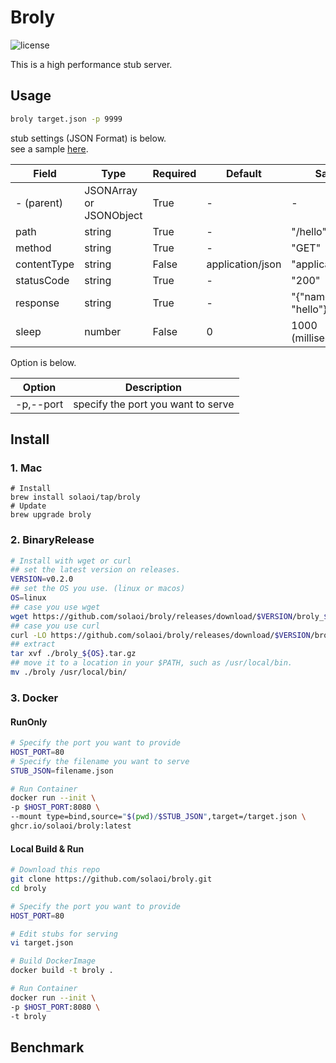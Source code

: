 # Broly

![license](https://img.shields.io/github/license/solaoi/broly)

This is a high performance stub server.

## Usage

```sh
broly target.json -p 9999
```

stub settings (JSON Format) is below.   
see a sample [here](https://raw.githubusercontent.com/solaoi/broly/main/target.json).

| Field       | Type                    | Required | Default          | Sample                  |
| ----------- | ----------------------- | -------- | ---------------- | ----------------------- |
| - (parent)  | JSONArray or JSONObject | True     | -                | -                       |
| path        | string                  | True     | -                | "/hello"                |
| method      | string                  | True     | -                | "GET"                   |
| contentType | string                  | False    | application/json | "application/json"      |
| statusCode  | string                  | True     | -                | "200"                   |
| response    | string                  | True     | -                | "{\"name\": \"hello\"}" |
| sleep       | number                  | False    | 0                | 1000 (milliseconds)     |

Option is below.

| Option    | Description                        |
| --------- | ---------------------------------- |
| -p,--port | specify the port you want to serve |

## Install

### 1. Mac

```
# Install
brew install solaoi/tap/broly
# Update
brew upgrade broly
```

### 2. BinaryRelease

```sh
# Install with wget or curl
## set the latest version on releases.
VERSION=v0.2.0
## set the OS you use. (linux or macos)
OS=linux
## case you use wget
wget https://github.com/solaoi/broly/releases/download/$VERSION/broly_${OS}.tar.gz
## case you use curl
curl -LO https://github.com/solaoi/broly/releases/download/$VERSION/broly_${OS}.tar.gz
## extract
tar xvf ./broly_${OS}.tar.gz
## move it to a location in your $PATH, such as /usr/local/bin.
mv ./broly /usr/local/bin/
```

### 3. Docker

#### RunOnly

```sh
# Specify the port you want to provide
HOST_PORT=80
# Specify the filename you want to serve
STUB_JSON=filename.json

# Run Container
docker run --init \
-p $HOST_PORT:8080 \
--mount type=bind,source="$(pwd)/$STUB_JSON",target=/target.json \ 
ghcr.io/solaoi/broly:latest
```

#### Local Build & Run

```sh
# Download this repo
git clone https://github.com/solaoi/broly.git
cd broly

# Specify the port you want to provide
HOST_PORT=80

# Edit stubs for serving
vi target.json

# Build DockerImage
docker build -t broly .

# Run Container
docker run --init \
-p $HOST_PORT:8080 \
-t broly
```

## Benchmark
